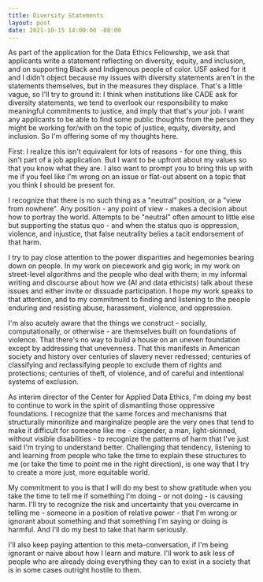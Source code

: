 ```yaml
---
title: Diversity Statements
layout: post
date: 2021-10-15 14:00:00 -08:00
---
```


As part of the application for the Data Ethics Fellowship, we ask that applicants write a statement reflecting on diversity, equity, and inclusion, and on supporting Black and Indigenous people of color.
USF asked for it and I didn't object because my issues with diversity statements aren't in the statements themselves, but in the measures they displace.
That's a little vague, so I'll try to ground it: I think when institutions like CADE ask for diversity statements, we tend to overlook our responsibility to make meaningful commitments to justice, and imply that that's *your* job.
I want any applicants to be able to find some public thoughts from the person they might be working for/with on the topic of justice, equity, diversity, and inclusion.
So I'm offering some of my thoughts here.

First: I realize this isn't equivalent for lots of reasons - for one thing, this isn't part of a job application.
But I want to be upfront about my values so that you know what they are.
I also want to prompt you to bring this up with me if you feel like I'm wrong on an issue or flat-out absent on a topic that you think I should be present for.

I recognize that there is no such thing as a "neutral" position, or a "view from nowhere".
Any position - any point of view - makes a decision about how to portray the world.
Attempts to be "neutral" often amount to little else but supporting the status quo - and when the status quo is oppression, violence, and injustice, that false neutrality belies a tacit endorsement of that harm.

I try to pay close attention to the power disparities and hegemonies bearing down on people. In my work on piecework and gig work; in my work on street-level algorithms and the people who deal with them; in my informal writing and discourse about how we (AI and data ethicists) talk about these issues and either invite or dissuade participation. I hope my work speaks to that attention, and to my commitment to finding and listening to the people enduring and resisting abuse, harassment, violence, and oppression.

I'm also acutely aware that the things we construct - socially, computationally, or otherwise - are themselves built on foundations of violence. That there's no way to build a house on an uneven foundation except by addressing that unevenness. That this manifests in American society and history over centuries of slavery never redressed; centuries of classifying and reclassifying people to exclude them of rights and protections; centuries of theft, of violence, and of careful and intentional systems of exclusion.

As interim director of the Center for Applied Data Ethics, I'm doing my best to continue to work in the spirit of dismantling those oppressive foundations.
I recognize that the same forces and mechanisms that structurally minoritize and marginalize people are the very ones that tend to make it difficult for someone like me - cisgender, a man, light-skinned, without visible disabilities - to recognize the patterns of harm that I've just said I'm trying to understand better.
Challenging that tendency, listening to and learning from people who take the time to explain these structures to me (or take the time to point me in the right direction), is one way that I try to create a more just, more equitable world.

My commitment to you is that I will do my best to show gratitude when you take the time to tell me if something I'm doing - or not doing - is causing harm.
I'll try to recognize the risk and uncertainty that you overcame in telling me - someone in a position of relative power - that I'm wrong or ignorant about something and that something I'm saying or doing is harmful.
And I'll do my best to take that harm seriously.

I'll also keep paying attention to this meta-conversation, if I'm being ignorant or naive about how I learn and mature.
I'll work to ask less of people who are already doing everything they can to exist in a society that is in some cases outright hostile to them.